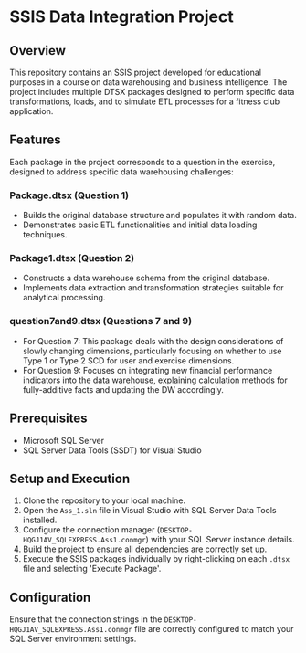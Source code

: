 # SSIS Data Integration Project

## Overview
This repository contains an SSIS project developed for educational purposes in a course on data warehousing and business intelligence. The project includes multiple DTSX packages designed to perform specific data transformations, loads, and to simulate ETL processes for a fitness club application.

## Features
Each package in the project corresponds to a question in the exercise, designed to address specific data warehousing challenges:

### Package.dtsx (Question 1)
- Builds the original database structure and populates it with random data.
- Demonstrates basic ETL functionalities and initial data loading techniques.

### Package1.dtsx (Question 2)
- Constructs a data warehouse schema from the original database.
- Implements data extraction and transformation strategies suitable for analytical processing.

### question7and9.dtsx (Questions 7 and 9)
- For Question 7: This package deals with the design considerations of slowly changing dimensions, particularly focusing on whether to use Type 1 or Type 2 SCD for user and exercise dimensions.
- For Question 9: Focuses on integrating new financial performance indicators into the data warehouse, explaining calculation methods for fully-additive facts and updating the DW accordingly.

## Prerequisites
- Microsoft SQL Server
- SQL Server Data Tools (SSDT) for Visual Studio

## Setup and Execution
1. Clone the repository to your local machine.
2. Open the `Ass_1.sln` file in Visual Studio with SQL Server Data Tools installed.
3. Configure the connection manager (`DESKTOP-HQGJ1AV_SQLEXPRESS.Ass1.conmgr`) with your SQL Server instance details.
4. Build the project to ensure all dependencies are correctly set up.
5. Execute the SSIS packages individually by right-clicking on each `.dtsx` file and selecting 'Execute Package'.

## Configuration
Ensure that the connection strings in the `DESKTOP-HQGJ1AV_SQLEXPRESS.Ass1.conmgr` file are correctly configured to match your SQL Server environment settings.


